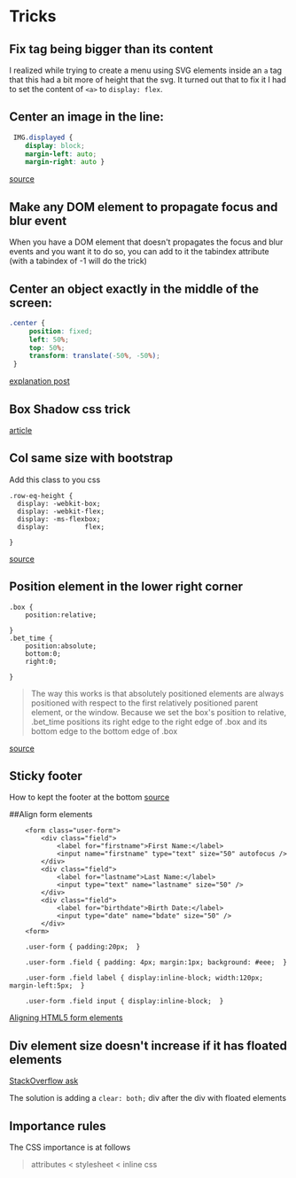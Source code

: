 # Tricks
## Fix <a> tag being bigger than its content
I realized while trying to create a menu using SVG elements inside an `a` tag 
that this had a bit more of height that the svg. It turned out that to fix it 
I had to set the content of `<a>` to `display: flex`.

##  Center an image in the line:
```css
 IMG.displayed {
    display: block;
    margin-left: auto;
    margin-right: auto } 
```

[source](https://www.w3.org/Style/Examples/007/center.en.html)

## Make any DOM element to propagate focus and blur event
When you have a DOM element that doesn't propagates the focus and blur events and
you want it to do so, you can add to it the tabindex attribute (with a tabindex of -1 will do the trick)

## Center an object exactly in the middle of the screen:
```css
.center {
     position: fixed; 
     left: 50%;
     top: 50%;
     transform: translate(-50%, -50%);
 }
 ```
 [explanation post](https://css-tricks.com/quick-css-trick-how-to-center-an-object-exactly-in-the-center/)

## Box Shadow css trick
[article](https://css-tricks.com/snippets/css/css-box-shadow/)

## Col same size with bootstrap
Add this class to you css
```
.row-eq-height {
  display: -webkit-box;
  display: -webkit-flex;
  display: -ms-flexbox;
  display:         flex;

}

```
[source](http://getbootstrap.com.vn/examples/equal-height-columns/)

## Position element in the lower right corner
```
.box {
    position:relative;

}
.bet_time {
    position:absolute;
    bottom:0;
    right:0;

}
```
> The way this works is that absolutely positioned elements are always positioned with respect to the first relatively positioned parent element, or the window. Because we set the box's position to relative, .bet_time positions its right edge to the right edge of .box and its bottom edge to the bottom edge of .box

[source](http://stackoverflow.com/questions/3956043/css-how-to-position-element-in-lower-right)

## Sticky footer
How to kept the footer at the bottom
[source](https://philipwalton.github.io/solved-by-flexbox/demos/sticky-footer/)

##Align form elements
```
    <form class="user-form">
        <div class="field">
            <label for="firstname">First Name:</label>
            <input name="firstname" type="text" size="50" autofocus />
        </div>
        <div class="field">
            <label for="lastname">Last Name:</label>
            <input type="text" name="lastname" size="50" />
        </div>
        <div class="field">
            <label for="birthdate">Birth Date:</label>
            <input type="date" name="bdate" size="50" />
        </div>
    <form>
```

```
    .user-form { padding:20px;  }

    .user-form .field { padding: 4px; margin:1px; background: #eee;  }

    .user-form .field label { display:inline-block; width:120px; margin-left:5px;  }

    .user-form .field input { display:inline-block;  }
```

[Aligning HTML5 form elements](http://stackoverflow.com/questions/17825979/aligning-html5-form-elements)

## Div element size doesn't increase if it has floated elements
[StackOverflow ask](http://stackoverflow.com/questions/16568272/why-doesnt-the-height-of-a-container-element-increase-if-it-contains-floated-el)

The solution is adding a `clear: both;` div after the div with floated elements

## Importance rules

The CSS importance is at follows

> attributes < stylesheet < inline css
